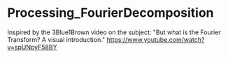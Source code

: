 # Processing_FourierDecomposition
Inspired by the 3Blue1Brown video on the subject: "But what is the Fourier Transform? A visual introduction."
https://www.youtube.com/watch?v=spUNpyF58BY
